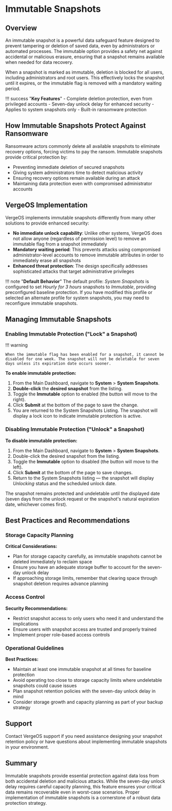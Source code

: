 # Immutable Snapshots

## Overview

An immutable snapshot is a powerful data safeguard feature designed to prevent tampering or deletion of saved data, even by administrators or automated processes. The immutable option provides a safety net against accidental or malicious erasure, ensuring that a snapshot remains available when needed for data recovery.

When a snapshot is marked as immutable, deletion is blocked for all users, including administrators and root users. This effectively locks the snapshot until it expires, or the immutable flag is removed with a mandatory waiting period.

!!! success "**Key Features**"
    - Complete deletion protection, even from privileged accounts
    - Seven-day unlock delay for enhanced security
    - Applies to system snapshots only
    - Built-in ransomware protection

## How Immutable Snapshots Protect Against Ransomware

Ransomware actors commonly delete all available snapshots to eliminate recovery options, forcing victims to pay the ransom. Immutable snapshots provide critical protection by:

- Preventing immediate deletion of secured snapshots
- Giving system administrators time to detect malicious activity
- Ensuring recovery options remain available during an attack
- Maintaining data protection even with compromised administrator accounts

## VergeOS Implementation

VergeOS implements immutable snapshots differently from many other solutions to provide enhanced security:

- **No immediate unlock capability**: Unlike other systems, VergeOS does not allow anyone (regardless of permission level) to remove an immutable flag from a snapshot immediately
- **Mandatory waiting period**: This prevents attacks using compromised administrator-level accounts to remove immutable attributes in order to immediately erase all snapshots
- **Enhanced threat protection**: The design specifically addresses sophisticated attacks that target administrative privileges

!!! note "**Default Behavior**"
    The default profile: *System Snapshots* is configured to set *Hourly for 3 hours* snapshots to *Immutable*, providing preconfigured baseline protection. If you have modified this profile or selected an alternate profile for system snapshots, you may need to reconfigure immutable snapshots.

## Managing Immutable Snapshots

### Enabling Immutable Protection ("Lock" a Snapshot)

!!! warning

    When the immutable flag has been enabled for a snapshot, it cannot be disabled for one week. The snapshot will not be deletable for seven days unless its expiration date occurs sooner.

**To enable immutable protection:**

1. From the Main Dashboard, navigate to **System** > **System Snapshots**.
2. **Double-click** the **desired snapshot** from the listing.
3. Toggle the **Immutable** option to enabled (the button will move to the right).
4. Click **Submit** at the bottom of the page to save the change.
5. You are returned to the System Snapshots Listing. The snapshot will display a lock icon to indicate immutable protection is active.

### Disabling Immutable Protection ("Unlock" a Snapshot)

**To disable immutable protection:**

1. From the Main Dashboard, navigate to **System** > **System Snapshots**.
2. Double-click the desired snapshot from the listing.
3. Toggle the **Immutable** option to disabled (the button will move to the left). 
4. Click **Submit** at the bottom of the page to save changes.
5. Return to the System Snapshots listing — the snapshot will display *Unlocking* status and the scheduled unlock date.

The snapshot remains protected and undeletable until the displayed date (seven days from the unlock request or the snapshot's natural expiration date, whichever comes first).

## Best Practices and Recommendations

### Storage Capacity Planning

**Critical Considerations:**
- Plan for storage capacity carefully, as immutable snapshots cannot be deleted immediately to reclaim space
- Ensure you have an adequate storage buffer to account for the seven-day unlock delay
- If approaching storage limits, remember that clearing space through snapshot deletion requires advance planning

### Access Control

**Security Recommendations:**
- Restrict snapshot access to only users who need it and understand the implications
- Ensure users with snapshot access are trusted and properly trained
- Implement proper role-based access controls

### Operational Guidelines

**Best Practices:**
- Maintain at least one immutable snapshot at all times for baseline protection
- Avoid operating too close to storage capacity limits where undeletable snapshots could cause issues
- Plan snapshot retention policies with the seven-day unlock delay in mind
- Consider storage growth and capacity planning as part of your backup strategy

## Support

Contact VergeOS support if you need assistance designing your snapshot retention policy or have questions about implementing immutable snapshots in your environment.

## Summary

Immutable snapshots provide essential protection against data loss from both accidental deletion and malicious attacks. While the seven-day unlock delay requires careful capacity planning, this feature ensures your critical data remains recoverable even in worst-case scenarios. Proper implementation of immutable snapshots is a cornerstone of a robust data protection strategy.

